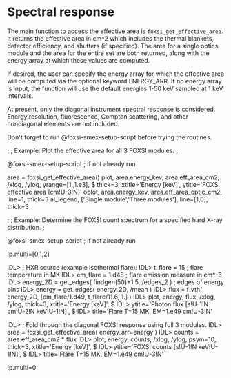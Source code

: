 Spectral response
=================

The main function to access the effective area is `foxsi_get_effective_area`.
It returns the effective area in cm^2 which includes the thermal blankets,
detector efficiency, and shutters (if specified).  The area for a single optics 
module and the area for the entire set are both returned, along with the energy 
array at which these values are computed.

If desired, the user can specify the energy array for which the effective area
will be computed via the optional keyword ENERGY_ARR.  If no energy array is 
input, the function will use the default energies 1-50 keV sampled at 1 keV 
intervals.

At present, only the diagonal instrument spectral response is considered. 
Energy resolution, fluorescence, Compton scattering, and other nondiagonal 
elements are not included.

Don't forget to run @foxsi-smex-setup-script before trying the routines.

;
; Example: Plot the effective area for all 3 FOXSI modules.
;

@foxsi-smex-setup-script			; if not already run

area = foxsi_get_effective_area()
plot, area.energy_kev, area.eff_area_cm2, /xlog, /ylog, yrange=[1.,1.e3], $
	thick=3, xtitle='Energy [keV]', ytitle='FOXSI effective area [cm!U-3!N]'
oplot, area.energy_kev, area.eff_area_optic_cm2, line=1, thick=3
al_legend, ['Single module','Three modules'], line=[1,0], thick=3


;
; Example: Determine the FOXSI count spectrum for a specified hard X-ray distribution.
;

@foxsi-smex-setup-script			; if not already run

!p.multi=[0,1,2]

IDL> ; HXR source (example isothermal flare):
IDL> t_flare  = 15   ; flare temperature in MK
IDL> em_flare = 1.d48 ; flare emission measure in cm^-3
IDL> energy_2D = get_edges( findgen(50)+1.5, /edges_2 )  ; edges of energy bins
IDL> energy = get_edges( energy_2D, /mean )
IDL> flux = f_vth( energy_2D, [em_flare/1.d49, t_flare/11.6, 1.] )
IDL> plot, energy, flux, /xlog, /ylog, thick=3, xtitle='Energy [keV]', $
IDL>  ytitle='Photon flux [s!U-1!N cm!U-2!N keV!U-1!N]', $
IDL>  title='Flare T=15 MK, EM=1.e49 cm!U-3!N'

IDL> ; Fold through the diagonal FOXSI response using full 3 modules.
IDL> area = foxsi_get_effective_area( energy_arr=energy )
IDL> counts = area.eff_area_cm2 * flux
IDL> plot, energy, counts, /xlog, /ylog, psym=10, thick=3, xtitle='Energy [keV]', $
IDL>  ytitle='FOXSI counts [s!U-1!N keV!U-1!N]', $
IDL>  title='Flare T=15 MK, EM=1.e49 cm!U-3!N'

!p.multi=0
